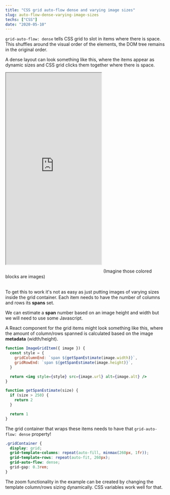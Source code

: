 ```yaml
---
title: "CSS grid auto-flow dense and varying image sizes"
slug: auto-flow-dense-varying-image-sizes
techs: ["CSS"]
date: "2020-05-10"
---
```


`grid-auto-flow: dense` tells CSS grid to slot in items where there is space. This shuffles around the visual order of the elements, the DOM tree remains in the original order.

A dense layout can look something like this, where the items appear as dynamic sizes and CSS grid clicks them together where there is space.

<iframe src="https://cranky-joliot-780f3b.netlify.app/" height="600px" style="margin-bottom: 1.5rem"></iframe>
(Imagine those colored blocks are images)
<br/>
<br/>

To get this to work it's not as easy as just putting images of varying sizes inside the grid container. Each item needs to have the number of columns and rows its **spans** set.

We can estimate a **span** number based on an image height and width but we will need to use some Javascript.

A React component for the grid items might look something like this, where the amount of column/rows spanned is calculated based on the image **metadata** (width/height).

```jsx
function ImageGridItem({ image }) {
  const style = {
    gridColumnEnd: `span ${getSpanEstimate(image.width)}`,
    gridRowEnd: `span ${getSpanEstimate(image.height)}`,
  }

  return <img style={style} src={image.url} alt={image.alt} />
}

function getSpanEstimate(size) {
  if (size > 250) {
    return 2
  }

  return 1
}
```

The grid container that wraps these items needs to have that `grid-auto-flow: dense` property!

```css
.gridContainer {
  display: grid;
  grid-template-columns: repeat(auto-fill, minmax(260px, 1fr));
  grid-template-rows: repeat(auto-fit, 260px);
  grid-auto-flow: dense;
  grid-gap: 0.3rem;
}
```

The zoom functionality in the example can be created by changing the template column/rows sizing dynamically. CSS variables work well for that.
